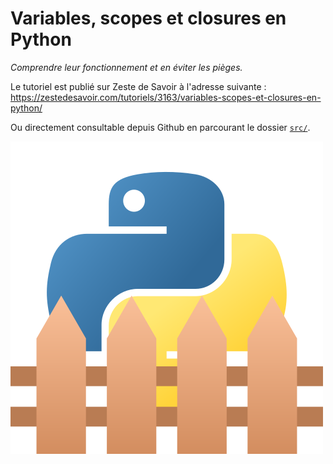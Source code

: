 # Variables, scopes et closures en Python

_Comprendre leur fonctionnement et en éviter les pièges._

Le tutoriel est publié sur Zeste de Savoir à l'adresse suivante : https://zestedesavoir.com/tutoriels/3163/variables-scopes-et-closures-en-python/

Ou directement consultable depuis Github en parcourant le dossier [`src/`](src/).

![Logo](images/python_closure.png)
